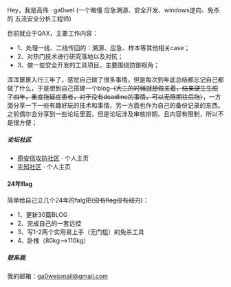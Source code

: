 Hey，我是高伟 · ga0weI 
(一个略懂 应急溯源、安全开发、windows逆向、免杀的 五流安全分析工程师)

目前就业于QAX，主要工作内容：
- 1、处理一线、二线传回的：溯源、应急、样本等其他相关case；
- 2、对热门技术进行研究落地以及对抗；
- 3、做一些安全开发的工具项目，主要围绕防御视角；

浑浑噩噩入行三年了，感觉自己做了很多事情，但是每次到年底总结都忘记自己都做了什么，于是想到自己搭建一个blog<del>（大三的时候就想做来着，结果硬生生脱了四年，重度拖延症患者，对于没有deadline的事情，可以无限期往后拖）</del>，一方面分享一下一些有趣好玩的技术和事情，另一方面也作为自己的备份记录的东西。之前偶尔会分享到一些论坛里面，但是论坛涉及审核排期、且内容有限制，所以不是很方便；


##### 论坛社区

- [奇安信攻防社区](https://forum.butian.net/people/6766/community)  ·  个人主页
- [先知社区](https://xz.aliyun.com/u/44665)  ·  个人主页

#### 24年flag
简单给自己立几个24年的falg把(<del>没有flag没有动力</del>)：
- 1、更新30篇BLOG
- 2、完成自己的一套远控
- 3、写1-2两个实用易上手（无门槛）的免杀工具
- 4、卧推（80kg——>110kg）



##### 联系我

我的邮箱：ga0weismail@gmail.com
